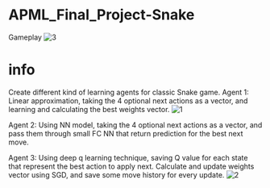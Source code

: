 # APML_Final_Project-Snake
Gameplay
![‏‏3](https://user-images.githubusercontent.com/44048156/61821907-07f3f500-ae61-11e9-8547-3064479153a0.JPG)
# info

Create different kind of learning agents for classic Snake game.
Agent 1: Linear approximation, taking the 4 optional next actions as a vector, and learning and calculating the best weights vector.
![‏‏1](https://user-images.githubusercontent.com/44048156/61821905-075b5e80-ae61-11e9-9976-2f8606e0e517.JPG)

Agent 2: Using NN model, taking the 4 optional next actions as a vector, and pass them through small FC NN that return prediction for the best next move.

Agent 3:  Using deep q learning technique, saving Q value for each state that represent the best action to apply next. Calculate and update weights vector using SGD, and save some move history for every update. 
![‏‏2](https://user-images.githubusercontent.com/44048156/61821906-07f3f500-ae61-11e9-9da4-d71a314495ee.JPG)




